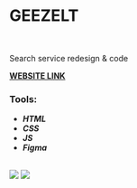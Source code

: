 <h1>GEEZELT</h1>
<br>
<p>Search service redesign & code</p>
<a href="https://alinaharakh.github.io/geezelt/"><strong>WEBSITE LINK</strong></a>
<br>
<h3>Tools:</h3>
<ul>
  <li>
    <em>
      <strong>HTML</strong>
    </em>
  </li>
  <li>
   <em>
     <strong>CSS</strong>
   </em>
  </li>
  <li>
   <em>
     <strong>JS</strong>
   </em>
  </li>
  <li>
    <em>
     <strong>Figma</strong>
   </em>
   </li>
</ul>
<br>
<img src="https://github.com/AlinaHarakh/public-images/raw/main/home.jpg">
<img src="https://github.com/AlinaHarakh/public-images/raw/main/search.jpg">
